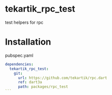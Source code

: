 # tekartik_rpc_test

test helpers for rpc

# Installation

pubspec.yaml

````yaml
dependencies:
  tekartik_rpc_test:
    git:
      url: https://github.com/tekartik/rpc.dart
      ref: dart3a
      path: packages/rpc_test
```